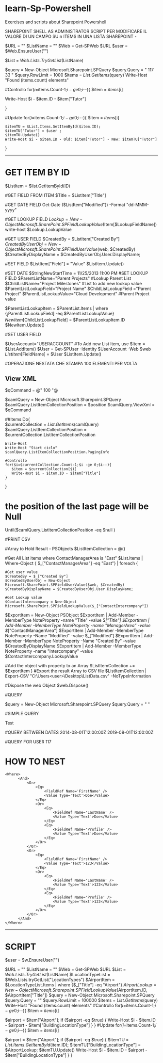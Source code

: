 # learn-Sp-Powershell
Exercises and scripts about Sharepoint Powershell

SHAREPOINT SHELL AS ADMINISTRATOR
SCRIPT PER MODIFICARE IL VALORE DI UN CAMPO SU n ITEMS IN UNA LISTA SHAREPOINT -

$URL = "<URL HERE>"
$ListName = "<listname>"
$Web = Get-SPWeb $URL
$user = $Web.EnsureUser("<USER HERE>")

$List = $Web.Lists.TryGetList($ListName)

$query = New-Object Microsoft.Sharepoint.SPQuery
$query.Query = "
<Where>
  <And>
    <Eq>
      <FieldRef Name='Tutor' LookupId='True'></FieldRef>
      <Value Type='Lookup'>117</Value>
    </Eq>
    <Neq>
      <FieldRef Name='Tutor' LookupId='True'></FieldRef>
      <Value Type='Lookup'>33</Value>
    </Neq>
  </And>
</Where>"
$query.RowLimit = 1000
$items = $List.GetItems($query)
Write-Host "Found $($items.count) elements"

#Controllo
for($i=$items.Count-1;$i -ge 0;$i--){
  $item = $items[$i]
    
   Write-Host $i - $item.ID - $item["Tutor"]
  
}

#Update
for($i=$items.Count-1;$i -ge 0;$i--){
  $item = $items[$i]
    
    $itemTU = $List.Items.GetItemById($item.ID);
    $itemTU["Tutor"] = $user ;
    $itemTU.Update()
    Write-Host $i - $item.ID - Old: $item["Tutor"] - New: $itemTU["Tutor"] 
}


____________________________________________________________________

# GET ITEM BY ID
$ListItem = $list.GetItemById(ID)

#GET FIELD FROM ITEM
  $Title = $ListItem["Title"]

  #GET DATE FIELD
  Get-Date ($ListItem["Modified"]) -Format "dd-MMM-yyyy"
  
  #GET LOOKUP FIELD
  $Lookup = New-Object Microsoft.SharePoint.SPFieldLookupValue($Item[$LookupFieldName])
  write-host $Lookup.LookupValue

  #GET USER FIELD
  $CreatedBy = $ListItem["Created By"]
  $CreatedByUserObj = New-Object Microsoft.SharePoint.SPFieldUserValue($web, $CreatedBy)
  $CreatedByDisplayName = $CreatedByUserObj.User.DisplayName;

#SET FIELD 
  $ListItem["Field"] = "Value"
  $ListItem.Update()

  #SET DATE
  $StringNewStartTime = 11/25/2013 11:00 PM
  #SET LOOKUP FIELD 
  $ParentListName="Parent Projects" #Lookup Parent List
  $ChildListName="Project Milestones" #List to add new lookup value
  $ParentListLookupField="Project Name"
  $ChildListLookupField ="Parent Project"
  $ParentListLookupValue="Cloud Development" #Parent Project value

  $ParentListLookupItem = $ParentList.Items | where {$_[$ParentListLookupField] -eq $ParentListLookupValue}
  $NewItem[$ChildListLookupField] = $ParentListLookupItem.ID
  $NewItem.Update()   

  #SET USER FIELD

  $UserAccount="USERACCOUNT"
  #To Add new List Item, use $Item = $List.AddItem()
  $User = Get-SPUser -Identity $UserAccount -Web $web
  $ListItem[$FieldName] = $User
  $ListItem.Update()

#OPERAZIONE NESTATA CHE STAMPA 100 ELEMENTI PER VOLTA

  ## View XML
  $qCommand = @"
  <View Scope="RecursiveAll">
      <Query>
          <OrderBy><FieldRef Name='ID' Ascending='TRUE'/></OrderBy>
      </Query>
      <RowLimit Paged="TRUE">100</RowLimit>
  </View>
  "@

  $camlQuery = New-Object Microsoft.Sharepoint.SPQuery
  $camlQuery.ListItemCollectionPosition = $position
  $camlQuery.ViewXml = $qCommand

  ##items
  Do{    
    $currentCollection = $List.GetItems($camlQuery)
    $camlQuery.ListItemCollectionPosition = $currentCollection.ListItemCollectionPosition
    
    Write-Host
    Write-Host "Start ciclo" $camlQuery.ListItemCollectionPosition.PagingInfo

    #Controllo
    for($i=$currentCollection.Count-1;$i -ge 0;$i--){
       $item = $currentCollection[$i]
       Write-Host $i - $item.ID - $item["Title"]
    }
  }
  # the position of the last page will be Null
  Until($camlQuery.ListItemCollectionPosition -eq $null ) 


#PRINT CSV

#Array to Hold Result - PSObjects
  $ListItemCollection = @()

   #Get All List items where ContactManagerArea is "East"
   $List.Items | Where-Object { $_["ContactManagerArea"] -eq "East"} |  foreach { 
   
    #Get user value
    $CreatedBy = $_["Created By"]
    $CreatedByUserObj = New-Object Microsoft.SharePoint.SPFieldUserValue($web, $CreatedBy)
    $CreatedByDisplayName = $CreatedByUserObj.User.DisplayName;

    #Get Lookup value
    $ContactIntercompany = New-Object Microsoft.SharePoint.SPFieldLookupValue($_["ContactIntercompany"])

   $ExportItem = New-Object PSObject
   $ExportItem | Add-Member -MemberType NoteProperty -name "Title" -value $_["Title"]
   $ExportItem | Add-Member -MemberType NoteProperty -name "ManagerArea" -value $_["ContactManagerArea"]
   $ExportItem | Add-Member -MemberType NoteProperty -Name "Modified" -value $_["Modified"]
   $ExportItem | Add-Member -MemberType NoteProperty -Name "Created By" -value $CreatedByDisplayName
   $ExportItem | Add-Member -MemberType NoteProperty -name "Intercompany" -value $ContactIntercompany.LookupValue

   #Add the object with property to an Array
   $ListItemCollection += $ExportItem
   }
   #Export the result Array to CSV file
   $ListItemCollection | Export-CSV "C:\Users\<user>\Desktop\ListData.csv" -NoTypeInformation                       
   
  #Dispose the web Object
  $web.Dispose()


#QUERY 

$query = New-Object Microsoft.Sharepoint.SPQuery
$query.Query = "<Query>
  <Where>
  </Where>
</Query>"



  #SIMPLE QUERY

  <Query>
  <Where>
    <Eq>
      <FieldRef Name="Title"></FieldRef>
      <Value Type="Text">Test</Value>
    </Eq>
  </Where>
  </Query>

  #QUERY BETWEEN DATES
      <And>
         <Geq>
            <FieldRef Name='Modified' />
            <Value Type='DateTime'>2014-08-01T12:00:00Z</Value>
         </Geq>
         <Leq>
            <FieldRef Name='Modified' />
            <Value Type='DateTime'>2019-08-01T12:00:00Z</Value>
         </Leq>
      </And>

  #QUERY FOR USER
    <Eq>
      <FieldRef Name='Tutor' LookupId='True'></FieldRef>
      <Value Type='Lookup'>117</Value>
    </Eq>


  #  HOW TO NEST
    <Where>
          <And>       
              <Or>
                  <Eq>
                      <FieldRef Name='FirstName' />
                      <Value Type='Text'>Doe</Value>
                  </Eq>
                  <Or>
                      <Eq>
                          <FieldRef Name='LastName' />
                          <Value Type='Text'>Doe</Value>
                      </Eq>
                      <Eq>
                          <FieldRef Name='Profile' />
                          <Value Type='Text'>Doe</Value>
                      </Eq>
                  </Or>
              </Or>
              <Or>
                  <Eq>
                      <FieldRef Name='FirstName' />
                      <Value Type='Text'>123</Value>
                  </Eq>
                  <Or>
                      <Eq>
                          <FieldRef Name='LastName' />
                          <Value Type='Text'>123</Value>
                      </Eq>
                      <Eq>
                          <FieldRef Name='Profile' />
                          <Value Type='Text'>123</Value>
                      </Eq>
                  </Or>
              </Or>
          </And>
    </Where>


___________________________


# SCRIPT


$user = $w.EnsureUser("<user>")

$URL = "<url>"
$ListName = "<listname>"
$Web = Get-SPWeb $URL
$List = $Web.Lists.TryGetList($ListName)
$LocationTypeList = $Web.Lists.tryGetList("LocationTypes") 
$AirportItem = $LocationTypeList.Items | where {$_["Title"] -eq "Airport"}
$AirportLookup = New-Object Microsoft.Sharepoint.SPFieldLookupValue($AirportItem.ID, $AirportItem["Title"])
$query = New-Object Microsoft.Sharepoint.SPQuery
$query.Query = "<Where></Where>"
$query.RowLimit = 100000
$items = $List.GetItems($query)
Write-Host "Found $($items.count) elements"
#Controllo
for($i=$items.Count-1;$i -ge 0;$i--){
  $item = $items[$i]
    
  $airport = $item["Airport"];
  if ($airport -eq $true) {
    Write-Host $i - $item.ID - $airport - $item["BuildingLocationType"]
  }
}
#Update
for($i=$items.Count-1;$i -ge 0;$i--){
  $item = $items[$i]
    
  $airport = $item["Airport"];
  if ($airport -eq $true) {
    $itemTU = $List.Items.GetItemById($item.ID);
    $itemTU["BuildingLocationType"] = $AirportLookup;
    $itemTU.Update()
    Write-Host $i - $item.ID - $airport - $item["BuildingLocationType"]
  }
}
